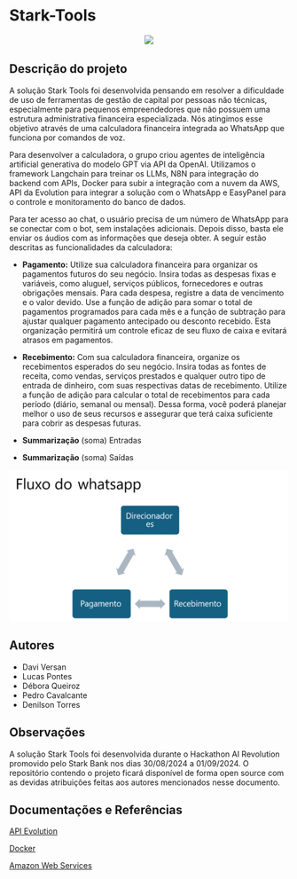 # Stark-Tools

<p align="center"><img src="https://github.com/theVersan/Stark-Tools/blob/main/hackaton-logo.PNG" width=400></p>

## Descrição do projeto

<p>A solução Stark Tools foi desenvolvida pensando em resolver a dificuldade de uso de ferramentas de gestão de capital por pessoas não técnicas, especialmente para pequenos empreendedores que não possuem uma estrutura administrativa financeira especializada. Nós atingimos esse objetivo através de uma calculadora financeira integrada ao WhatsApp que funciona por comandos de voz.</p>  

<p>Para desenvolver a calculadora, o grupo criou agentes de inteligência artificial generativa do modelo GPT via API da OpenAI. Utilizamos o framework Langchain para treinar os LLMs, N8N para integração do backend com APIs, Docker para subir a integração com a nuvem da AWS, API da Evolution para integrar a solução com o WhatsApp e EasyPanel para o controle e monitoramento do banco de dados.</p>

<p>Para ter acesso ao chat, o usuário precisa de um número de WhatsApp para se conectar com o bot, sem instalações adicionais. Depois disso, basta ele enviar os áudios com as informações que deseja obter. A seguir estão descritas as funcionalidades da calculadora: </p>
 

- **Pagamento:** Utilize sua calculadora financeira para organizar os pagamentos futuros do seu negócio. Insira todas as despesas fixas e variáveis, como aluguel, serviços públicos, fornecedores e outras obrigações mensais. Para cada despesa, registre a data de vencimento e o valor devido. Use a função de adição para somar o total de pagamentos programados para cada mês e a função de subtração para ajustar qualquer pagamento antecipado ou desconto recebido. Esta organização permitirá um controle eficaz de seu fluxo de caixa e evitará atrasos em pagamentos. 

- **Recebimento:** Com sua calculadora financeira, organize os recebimentos esperados do seu negócio. Insira todas as fontes de receita, como vendas, serviços prestados e qualquer outro tipo de entrada de dinheiro, com suas respectivas datas de recebimento. Utilize a função de adição para calcular o total de recebimentos para cada período (diário, semanal ou mensal). Dessa forma, você poderá planejar melhor o uso de seus recursos e assegurar que terá caixa suficiente para cobrir as despesas futuras. 

- **Summarização** (soma) Entradas 

- **Summarização** (soma) Saídas 

<p align="center"><img src="fluxo_whats.png" width="700" /></p>

## Autores
- Davi Versan
- Lucas Pontes
- Débora Queiroz
- Pedro Cavalcante
- Denilson Torres

## Observações
A solução Stark Tools foi desenvolvida durante o Hackathon AI Revolution promovido pelo Stark Bank nos dias 30/08/2024 a 01/09/2024. O repositório contendo o projeto ficará disponível de forma open source com as devidas atribuições feitas aos autores mencionados nesse documento.

## Documentações e Referências
[API Evolution](https://github.com/EvolutionAPI/evolution-api)

[Docker](https://hub.docker.com/r/atendai/evolution-api/tags)

[Amazon Web Services](https://aws.amazon.com/pt/documentation-overview/?nc2=h_ql_doc_do)

